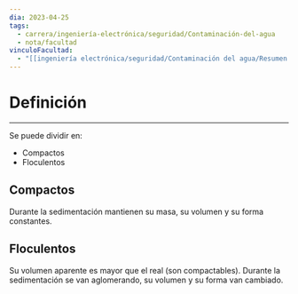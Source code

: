 ```yaml
---
dia: 2023-04-25
tags:
  - carrera/ingeniería-electrónica/seguridad/Contaminación-del-agua
  - nota/facultad
vinculoFacultad:
  - "[[ingeniería electrónica/seguridad/Contaminación del agua/Resumen.md]]"
---
```

# Definición
---
Se puede dividir en:
* Compactos
* Floculentos

## Compactos
Durante la sedimentación mantienen su masa, su volumen y su forma constantes.

## Floculentos
Su volumen aparente es mayor que el real (son compactables). Durante la sedimentación se van aglomerando, su volumen y su forma van cambiado.
